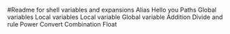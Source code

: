 #Readme for shell variables and expansions
Alias
Hello you
Paths
Global variables
Local variables
Local variable
Global variable
Addition
Divide and rule
Power
Convert
Combination
Float
